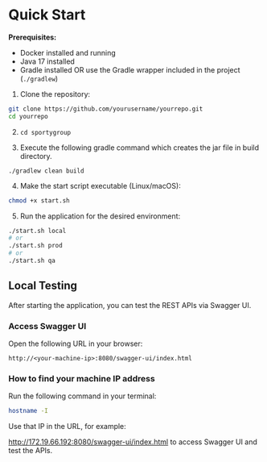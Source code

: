 # Quick Start

**Prerequisites:**
- Docker installed and running
- Java 17 installed
- Gradle installed OR use the Gradle wrapper included in the project (`./gradlew`)

1. Clone the repository:

```bash
git clone https://github.com/yourusername/yourrepo.git
cd yourrepo
```
2. ```cd sportygroup```


3. Execute the following gradle command which creates the jar file in build directory.
 ```
./gradlew clean build
```
4. Make the start script executable (Linux/macOS):

```bash
chmod +x start.sh
```
5. Run the application for the desired environment:
```bash
./start.sh local
# or
./start.sh prod
# or
./start.sh qa
```
## Local Testing

After starting the application,  you can test the REST APIs via Swagger UI.

### Access Swagger UI

Open the following URL in your browser:

```http://<your-machine-ip>:8080/swagger-ui/index.html```

### How to find your machine IP address

Run the following command in your terminal:

```bash
hostname -I
```

Use that IP in the URL, for example:


http://172.19.66.192:8080/swagger-ui/index.html
to access Swagger UI and test the APIs.

